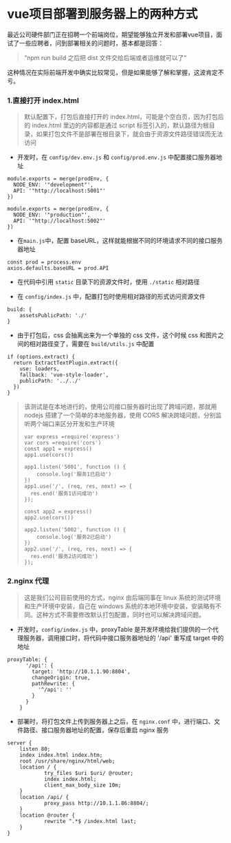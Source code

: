 # vue项目部署到服务器上的两种方式
最近公司硬件部门正在招聘一个前端岗位，期望能够独立开发和部署vue项目，面试了一些应聘者，问到部署相关的问题时，基本都是回答：
> “npm run build 之后把 dist 文件交给后端或者运维就可以了”

这种情况在实际前端开发中确实比较常见，但是如果能够了解和掌握，这波肯定不亏。

### 1.直接打开 index.html
> 默认配置下，打包后直接打开的 index.html，可能是个空白页，因为打包后的 index.html 里边的内容都是通过 script 标签引入的，默认路径为根目录，如果打包文件不是部署在根目录下，就会由于资源文件路径错误而无法访问
* 开发时，在 ``config/dev.env.js`` 和 ``config/prod.env.js`` 中配置接口服务器地址
```code
module.exports = merge(prodEnv, {
  NODE_ENV: '"development"',
  API: '"http://localhost:5001"'
})
```
```code
module.exports = merge(prodEnv, {
  NODE_ENV: '"production"',
  API: '"http://localhost:5002"'
})
```
* 在``main.js``中，配置 baseURL，这样就能根据不同的环境请求不同的接口服务器地址
```code
const prod = process.env
axios.defaults.baseURL = prod.API
```
* 在代码中引用 ``static`` 目录下的资源文件时，使用 ``./static`` 相对路径

* 在 ``config/index.js`` 中，配置打包时使用相对路径的形式访问资源文件
```code
build: {
    assetsPublicPath: './'
}
```
* 由于打包后，css 会抽离出来为一个单独的 css 文件，这个时候 css 和图片之间的相对路径变了，需要在 ``build/utils.js`` 中配置
```code
if (options.extract) {
  return ExtractTextPlugin.extract({
    use: loaders,
    fallback: 'vue-style-loader',
    publicPath: '../../'
  })
}
```
> 该测试是在本地进行的，使用公司接口服务器时出现了跨域问题，那就用 nodejs 搭建了一个简单的本地服务器，使用 CORS 解决跨域问题，分别监听两个端口来区分开发和生产环境
> ```code
> var express =require('express')
> var cors =require('cors')
> const app1 = express()
> app1.use(cors())
> 
> app1.listen('5001', function () {
>     console.log('服务1已启动')
> })
> app1.use('/', (req, res, next) => {
> 	res.end('服务1访问成功')
> });
> 
> const app2 = express()
> app2.use(cors())
> 
> app2.listen('5002', function () {
>     console.log('服务2已启动')
> })
> app2.use('/', (req, res, next) => {
> 	res.end('服务2访问成功')
> });
> ```
### 2.nginx 代理
> 这是我们公司目前使用的方式，nginx 由后端同事在 linux 系统的测试环境和生产环境中安装，自己在 windows 系统的本地环境中安装，安装略有不同。这种方式不需要修改默认打包配置，同时也可以解决跨域问题。
* 开发时，``config/index.js`` 中，proxyTable 是开发环境给我们提供的一个代理服务器，调用接口时，将代码中接口服务器地址的 '/api' 重写成 target 中的地址
```code
proxyTable: {
      '/api': {
        target: 'http://10.1.1.90:8804',
        changeOrigin: true,
        pathRewrite: {
          '^/api': ''
        }
      }
    }
```
* 部署时，将打包文件上传到服务器上之后，在 ``nginx.conf`` 中，进行端口、文件路径、接口服务器地址的配置，保存后重启 nginx 服务
```code
server {
	listen 80;
	index index.html index.htm;
	root /usr/share/nginx/html/web;
	location / {
			try_files $uri $uri/ @router;
			index index.html;
			client_max_body_size 10m;
	}
	location /api/ {
			proxy_pass http://10.1.1.86:8804/;
	}
	location @router {
			rewrite ^.*$ /index.html last;
	}
}
```
